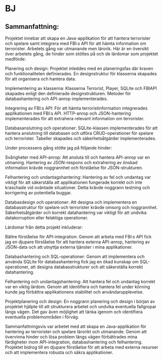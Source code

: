 # BJ
## Sammanfattning:

Projektet innebar att skapa en Java-applikation för att hantera terrorister och spelare samt integrera med FBI:s API för att hämta information om terrorister. Arbetets gång var utmanande men lärorik. Här är en översikt över arbetets gång, de hinder som stöttes på och de lärdomar som projektet medförde:

Planering och design: Projektet inleddes med en planeringsfas där kraven och funktionaliteten definierades. En designstruktur för klasserna skapades för att organisera och hantera data.

Implementering av klasserna: Klasserna Terrorist, Player, SQLite och FBIAPI skapades enligt den definierade designstrukturen. Metoder för databashantering och API-anrop implementerades.

Integrering av FBI:s API: För att hämta terroristinformation integrerades applikationen med FBI:s API. HTTP-anrop och JSON-hantering implementerades för att extrahera relevant information om terrorister.

Databasanslutning och operationer: SQLite-klassen implementerades för att hantera anslutning till databasen och utföra CRUD-operationer för spelare och terrorister. Tabeller skapades och säkerhetsåtgärder implementerades.

Under processens gång stötte jag på följande hinder:

Svårigheter med API-anrop: Att ansluta till och hantera API-anrop var en utmaning. Hantering av JSON-respons och extrahering av önskad information krävde noggrannhet och förståelse för JSON-strukturen.

Felhantering och undantagshantering: Hantering av fel och undantag var viktigt för att säkerställa att applikationen fungerade korrekt och inte kraschade vid oväntade situationer. Detta krävde noggrann testning och korrigering av potentiella buggar.

Databasdesign och operationer: Att designa och implementera en databasstruktur för spelare och terrorister krävde omsorg och noggrannhet. Säkerhetsåtgärder och korrekt datahantering var viktigt för att undvika datakorruption eller felaktiga operationer.

Lärdomar från detta projekt inkluderar:

Bättre förståelse för API-integration: Genom att arbeta med FBI:s API fick jag en djupare förståelse för att hantera externa API-anrop, hantering av JSON-data och att utnyttja externa tjänster i mina applikationer.

Databashantering och SQL-operationer: Genom att implementera och använda SQLite för databashantering fick jag en ökad kunskap om SQL-operationer, att designa databasstrukturer och att säkerställa korrekt datahantering.

Felhantering och undantagshantering: Att hantera fel och undantag korrekt var en viktig lärdom. Genom att identifiera och hantera fel under körning kunde jag förbättra applikationens stabilitet och användarupplevelse.

Projektplanering och design: En noggrann planering och design i början av projektet hjälpte till att strukturera arbetet och undvika eventuella fallgropar längs vägen. Det gav även möjlighet att tänka igenom och identifiera eventuella problemområden i förväg.

Sammanfattningsvis var arbetet med att skapa en Java-applikation för hantering av terrorister och spelare lärorikt och utmanande. Genom att övervinna hinder och lösa problem längs vägen förbättrades mina färdigheter inom API-integration, databashantering och felhantering. Projektet bidrog till en djupare förståelse för att arbeta med externa resurser och att implementera robusta och säkra applikationer.
